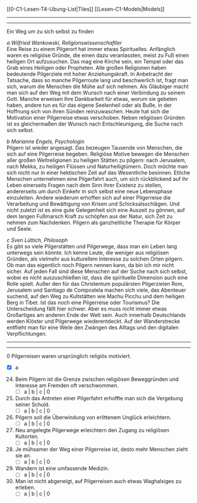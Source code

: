 [[0-C1-Lesen-T4-Ubung-List|Tiles]]
[[Lesen-C1-Models|Models]]

---
---

Ein Weg um zu sich selbst zu finden

*a Wilfried Wankowski, Religionswissenschaftler*  
Eine Reise zu einem Pilgerort hat immer etwas Spirituelles. Anfänglich waren es religiöse Gründe, die einen dazu veranlassten, meist zu Fuß einen heiligen Ort aufzusuchen. Das mag eine Kirche sein, ein Tempel oder das Grab eines Heiligen oder Propheten. Alle großen Religionen haben bedeutende Pilgerziele mit hoher Anziehungskraft. In Anbetracht der Tatsache, dass so manche Pilgerroute lang und beschwerlich ist, fragt man sich, warum die Menschen die Mühe auf sich nehmen. Als Gläubiger macht man sich auf den Weg mit dem Wunsch nach einer Verbindung zu seinem Gott. Manche erweisen ihre Dankbarkeit für etwas, worum sie gebeten haben, andere tun es für das eigene Seelenheil oder als Buße, in der Hoffnung sich von ihren Sünden reinzuwaschen. Heute hat sich die Motivation einer Pilgerreise etwas verschoben. Neben religiösen Gründen ist es gleichermaßen der Wunsch nach Entschleunigung, die Suche nach sich selbst.

*b Marianne Engels, Psychologin*  
Pilgern ist wieder angesagt. Das bezeugen Tausende von Menschen, die sich auf eine Pilgerreise begeben. Religiöse Motive bewegen die Menschen aller großen Weltreligionen zu heiligen Stätten zu pilgern: nach Jerusalem, nach Mekka, zu heiligen Flüssen und Naturheiligtümern. Doch möchte man sich nicht nur in einer hektischen Zeit auf das Wesentliche besinnen. Etliche Menschen unternehmen eine Pilgerfahrt auch, um sich rückblickend auf ihr Leben einerseits Fragen nach dem Sinn ihrer Existenz zu stellen, andererseits um durch Einkehr in sich selbst eine neue Lebensphase einzuleiten. Andere wiederum erhoffen sich auf einer Pilgerreise die Verarbeitung und Bewältigung von Krisen und Schicksalsschlägen. Und nicht zuletzt ist es eine gute Gelegenheit sich eine Auszeit zu gönnen, auf dem langen Fußmarsch Kraft zu schöpfen aus der Natur, sich Zeit zu nehmen zum Nachdenken. Pilgern als ganzheitliche Therapie für Körper und Seele.

*c Sven Lüttich, Philosoph*  
Es gibt so viele Pilgerstätten und Pilgerwege, dass man ein Leben lang unterwegs sein könnte. Ich kenne Leute, die weniger aus religiösen Gründen, als vielmehr aus kulturellem Interesse zu solchen Orten pilgern. Ob man das eigentlich noch Pilgern nennen kann, da bin ich mir nicht sicher. Auf jeden Fall sind diese Menschen auf der Suche nach sich selbst, wobei es nicht auszuschließen ist, dass die spirituelle Dimension auch eine Rolle spielt. Außer den für das Christentum populärsten Pilgerzielen Rom, Jerusalem und Santiago de Compostela machen sich viele, das Abenteuer suchend, auf den Weg zu Kultstätten wie Machu Picchu und dem heiligen Berg in Tibet. Ist das noch eine Pilgerreise oder Tourismus? Die Unterscheidung fällt hier schwer. Aber es muss nicht immer etwas Großartiges am anderen Ende der Welt sein. Auch innerhalb Deutschlands werden Klöster und Pilgerwege wiederentdeckt. Auf der Wanderstrecke entflieht man für eine Weile den Zwängen des Alltags und den digitalen Verpflichtungen.

---
---

0 Pilgerreisen waren ursprünglich religiös motiviert.  
- [x] a  

24. Beim Pilgern ist die Grenze zwischen religiösen Beweggründen und Interesse am Fremden oft verschwommen.  
    - [ ] a  |  b  |  c  |  0  

25. Durch das Antreten einer Pilgerfahrt erhoffte man sich die Vergebung seiner Schuld.  
    - [ ] a  |  b  |  c  |  0  

26. Pilgern soll die Überwindung von erlittenem Unglück erleichtern.  
    - [ ] a  |  b  |  c  |  0  

27. Neu angelegte Pilgerwege erleichtern den Zugang zu religiösen Kultorten.  
    - [ ] a  |  b  |  c  |  0  

28. Je mühsamer der Weg einer Pilgerreise ist, desto mehr Menschen zieht sie an.  
    - [ ] a  |  b  |  c  |  0  

29. Wandern ist eine umfassende Medizin.  
    - [ ] a  |  b  |  c  |  0  

30. Man ist nicht abgeneigt, auf Pilgerreisen auch etwas Waghalsiges zu erleben.  
    - [ ] a  |  b  |  c  |  0  